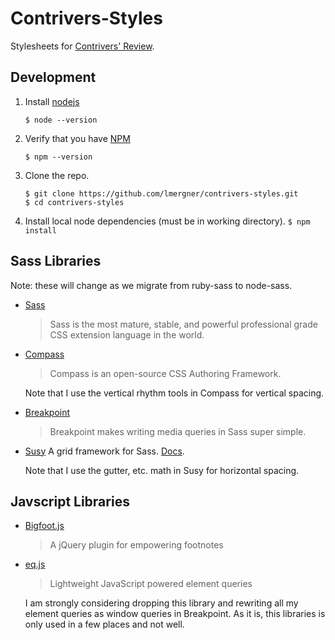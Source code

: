 # Contrivers-Styles

Stylesheets for [Contrivers' Review](http://www.contrivers.org).

## Development

1. Install [nodejs](http://nodejs.org) 
    ```
    $ node --version
    ```
2. Verify that you have [NPM](https://www.npmjs.org)
    ```
    $ npm --version
    ```

5. Clone the repo.
    ```
    $ git clone https://github.com/lmergner/contrivers-styles.git
    $ cd contrivers-styles
    ```

6. Install local node dependencies (must be in working directory).
    `$ npm install `


## Sass Libraries

Note: these will change as we migrate from ruby-sass to node-sass.

- [Sass](http://sass-lang.com/)
    > Sass is the most mature, stable, and powerful professional grade CSS
    > extension language in the world.

- [Compass](http://compass-style.org/)
    > Compass is an open-source CSS Authoring Framework.

    Note that I use the vertical rhythm tools in Compass for vertical spacing.

- [Breakpoint](http://breakpoint-sass.com)
    > Breakpoint makes writing media queries in Sass super simple.

- [Susy](http://susy.oddbird.net)
    A grid framework for Sass. [Docs](http://susydocs.oddbird.net/en/latest/).

    Note that I use the gutter, etc. math in Susy for horizontal spacing.

## Javscript Libraries

- [Bigfoot.js](http://www.bigfootjs.com)
    > A jQuery plugin for empowering footnotes

- [eq.js](https://github.com/Snugug/eq.js)
    > Lightweight JavaScript powered element queries
        
    I am strongly considering dropping this library and rewriting all my
    element queries as window queries in Breakpoint. As it is, this libraries
    is only used in a few places and not well.

